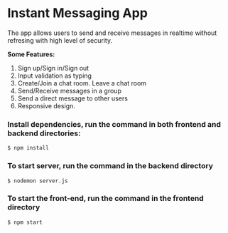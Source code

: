 # Instant Messaging App

The app allows users to send and receive messages in realtime without refresing with high level of security.

**Some Features:**
1. Sign up/Sign in/Sign out
2. Input validation as typing
3. Create/Join a chat room. Leave a chat room
4. Send/Receive messages in a group
5. Send a direct message to other users
6. Responsive design.

### Install dependencies, run the command in both frontend and backend directories:
```
$ npm install
```

### To start server, run the command in the backend directory
```
$ nodemon server.js
```

### To start the front-end, run the command in the frontend directory
```
$ npm start
```
